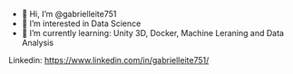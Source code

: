 - 👋 Hi, I’m @gabrielleite751
- 👀 I’m interested in Data Science
- 🌱 I’m currently learning: Unity 3D, Docker, Machine Leraning and Data Analysis 

Linkedin:
https://www.linkedin.com/in/gabrielleite751/
